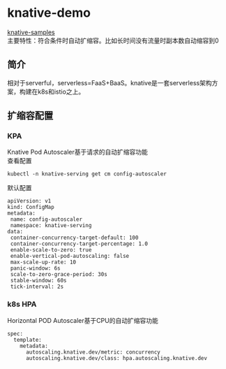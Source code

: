# knative-demo
[knative-samples](https://github.com/knative/docs/blob/main/docs/samples/serving.md)   
主要特性：符合条件时自动扩缩容。比如长时间没有流量时副本数自动缩容到0

## 简介
相对于serverful，serverless=FaaS+BaaS。knative是一套serverless架构方案，构建在k8s和istio之上。


## 扩缩容配置
### KPA
Knative Pod Autoscaler基于请求的自动扩缩容功能   
查看配置
```
kubectl -n knative-serving get cm config-autoscaler
```
默认配置
```
apiVersion: v1
kind: ConfigMap
metadata:
 name: config-autoscaler
 namespace: knative-serving
data:
 container-concurrency-target-default: 100
 container-concurrency-target-percentage: 1.0
 enable-scale-to-zero: true
 enable-vertical-pod-autoscaling: false
 max-scale-up-rate: 10
 panic-window: 6s
 scale-to-zero-grace-period: 30s
 stable-window: 60s
 tick-interval: 2s
```
### k8s HPA
Horizontal POD Autoscaler基于CPU的自动扩缩容功能
```
spec:
  template:
    metadata:
      autoscaling.knative.dev/metric: concurrency
      autoscaling.knative.dev/class: hpa.autoscaling.knative.dev
```